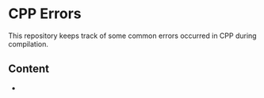 # CPP Errors

This repository keeps track of some common errors occurred in CPP during compilation.

## Content
- 

